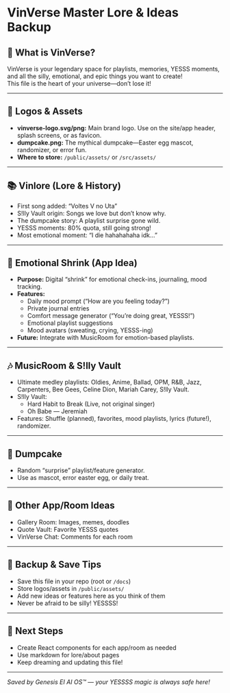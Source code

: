 # VinVerse Master Lore & Ideas Backup

## 🚀 What is VinVerse?
VinVerse is your legendary space for playlists, memories, YESSS moments, and all the silly, emotional, and epic things you want to create!  
This file is the heart of your universe—don’t lose it!

---

## 🎨 Logos & Assets
- **vinverse-logo.svg/png:** Main brand logo. Use on the site/app header, splash screens, or as favicon.
- **dumpcake.png:** The mythical dumpcake—Easter egg mascot, randomizer, or error fun.
- **Where to store:** `/public/assets/` or `/src/assets/`

---

## 📚 Vinlore (Lore & History)
- First song added: “Voltes V no Uta”
- S!lly Vault origin: Songs we love but don’t know why.
- The dumpcake story: A playlist surprise gone wild.
- YESSS moments: 80% quota, still going strong!
- Most emotional moment: “I die hahahahaha idk…”

---

## 🧠 Emotional Shrink (App Idea)
- **Purpose:** Digital “shrink” for emotional check-ins, journaling, mood tracking.
- **Features:**  
  - Daily mood prompt (“How are you feeling today?”)  
  - Private journal entries  
  - Comfort message generator (“You’re doing great, YESSS!”)  
  - Emotional playlist suggestions  
  - Mood avatars (sweating, crying, YESSS-ing)
- **Future:** Integrate with MusicRoom for emotion-based playlists.

---

## 🎶 MusicRoom & S!lly Vault
- Ultimate medley playlists: Oldies, Anime, Ballad, OPM, R&B, Jazz, Carpenters, Bee Gees, Celine Dion, Mariah Carey, S!lly Vault.
- S!lly Vault:  
  - Hard Habit to Break (Live, not original singer)  
  - Oh Babe — Jeremiah
- Features: Shuffle (planned), favorites, mood playlists, lyrics (future!), randomizer.

---

## 🧁 Dumpcake
- Random “surprise” playlist/feature generator.
- Use as mascot, error easter egg, or daily treat.

---

## 🌟 Other App/Room Ideas
- Gallery Room: Images, memes, doodles
- Quote Vault: Favorite YESSS quotes
- VinVerse Chat: Comments for each room

---

## 💾 Backup & Save Tips
- Save this file in your repo (root or `/docs`)
- Store logos/assets in `/public/assets/`
- Add new ideas or features here as you think of them
- Never be afraid to be silly! YESSSS!

---

## 📝 Next Steps
- Create React components for each app/room as needed
- Use markdown for lore/about pages
- Keep dreaming and updating this file!

---

*Saved by Genesis EI AI OS™ — your YESSSS magic is always safe here!*